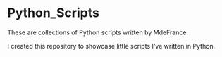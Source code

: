 
# Python_Scripts
These are collections of Python scripts written by MdeFrance.

I created this repository to showcase little scripts I've written in Python.
